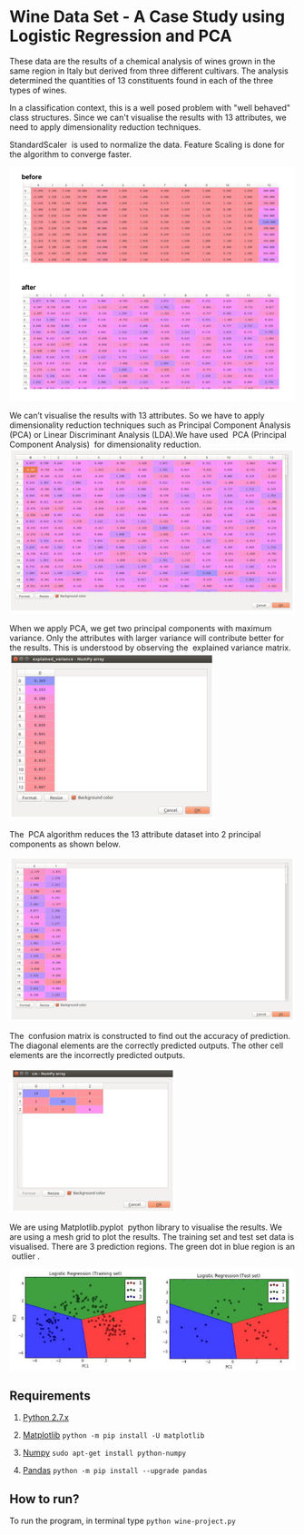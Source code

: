 # Wine Data Set - A Case Study using Logistic Regression and PCA

These data are the results of a chemical analysis of wines grown in the same region in Italy
but derived from three different cultivars. The analysis determined the quantities of 13
constituents found in each of the three types of wines.

In a classification context, this is a well posed problem with "well behaved" class structures.
Since we can't visualise the results with 13 attributes, we need to apply dimensionality
reduction techniques.

StandardScaler ​ is used to normalize the data. Feature Scaling is done for the algorithm to
converge faster.


![alt text](images/1.png)

We can’t visualise the results with 13 attributes. So we have to apply dimensionality
reduction techniques such as Principal Component Analysis (PCA) or Linear Discriminant
Analysis (LDA).We have used ​ PCA (Principal Component Analysis) ​ for dimensionality
reduction.
![alt text](images/2.png)

When we apply PCA, we get two principal components with maximum variance. Only the
attributes with larger variance will contribute better for the results. This is understood by
observing the ​ explained variance matrix.
![alt text](images/3.png)

The ​ PCA algorithm reduces the 13 attribute dataset into 2 principal components​ as
shown below.

![alt text](images/4.png)

The ​ confusion matrix​ is constructed to find out the accuracy of prediction. The diagonal
elements are the correctly predicted outputs. The other cell elements are the incorrectly
predicted outputs.

![alt text](images/5.png)

We are using​ Matplotlib.pyplot ​ python library to visualise the results. We are using a mesh
grid to plot the results. The training set and test set data is visualised. There are 3 prediction
regions.
The green dot in blue region is an ​ outlier​ .

![alt text](images/6.jpg)

## Requirements
1. [Python 2.7.x](https://www.python.org/downloads/)

2. [Matplotlib](https://matplotlib.org/) `python -m pip install -U matplotlib`

3. [Numpy](https://www.numpy.org/) `sudo apt-get install python-numpy`

4. [Pandas](https://pandas.pydata.org/) `python -m pip install --upgrade pandas`

## How to run?
To run the program, in terminal type `python wine-project.py`
